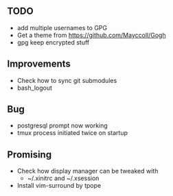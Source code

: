 ## TODO
- add multiple usernames to GPG
- Get a theme from https://github.com/Mayccoll/Gogh
- gpg keep encrypted stuff

## Improvements
- Check how to sync git submodules
- bash_logout

## Bug
- postgresql prompt now working
- tmux process initiated twice on startup

## Promising
- Check how display manager can be tweaked with
    * ~/.xinitrc and ~/.xsession
- Install vim-surround by tpope
